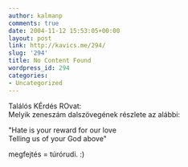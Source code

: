 ```yaml
---
author: kalmanp
comments: true
date: 2004-11-12 15:53:05+00:00
layout: post
link: http://kavics.me/294/
slug: '294'
title: No Content Found
wordpress_id: 294
categories:
- Uncategorized
---
```


Találós KÉrdés ROvat:  
Melyik zeneszám dalszövegének részlete az alábbi:




"Hate is your reward for our love  
Telling us of your God above"




megfejtés = túrórudi. :) 
